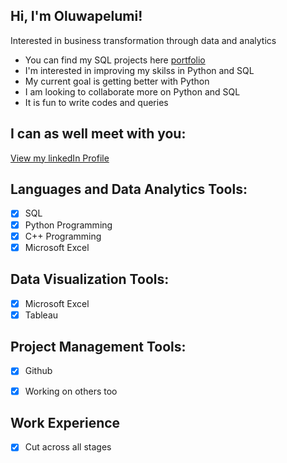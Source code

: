 ## Hi, I'm Oluwapelumi!

Interested in business transformation through data and analytics
+ You can find my SQL projects here [portfolio](https://github.com/Obideyioluwapelumi/SQL_Portfolio_Projects.git)
+ I'm interested in improving my skilss in Python and SQL
+ My current goal is getting better with Python
+ I am looking to collaborate more on Python and SQL
+ It is fun to write codes and queries

## I can as well meet with you:
[View my linkedIn Profile](https://www.linkedin.com/in/oluwapelumi-obideyi-524647135/)



## Languages and Data Analytics Tools:

- [x] SQL
- [x] Python Programming
- [x] C++ Programming
- [x] Microsoft Excel

## Data Visualization Tools:

- [x] Microsoft Excel
- [x] Tableau

## Project Management Tools:

- [x] Github
- [x] Working on others too


## Work Experience
- [x] Cut across all stages

